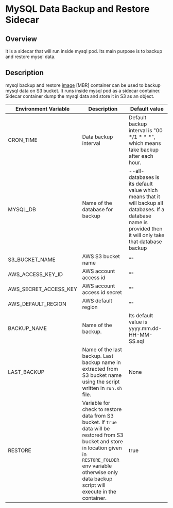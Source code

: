 # MySQL Data Backup and Restore Sidecar

## Overview

It is a sidecar that will run inside mysql pod. Its main purpose is to backup and restore mysql data.

## Description

mysql backup and restore [image](https://hub.docker.com/r/stakater/mysql-backup-restore-s3/) [MBR] container can be used to backup mysql data on S3 bucket. It runs inside mysql pod as a sidecar container. Sidecar container dump the mysql data and store it in S3 as an object.


| Environment Variable | Description | Default value |
|---|---|---|
| CRON_TIME | Data backup interval | Default backup interval is "00 */1 * * *", which means take backup after each hour. |
| MYSQL_DB | Name of the database for backup | --all-databases is its default value which means that it will backup all databases. If a database name is provided then it will only take that database backup |
| S3_BUCKET_NAME | AWS S3 bucket name | "" |
| AWS_ACCESS_KEY_ID | AWS account access id | "" |
| AWS_SECRET_ACCESS_KEY | AWS account access id secret | "" |
| AWS_DEFAULT_REGION | AWS default region | "" |
| BACKUP_NAME | Name of the backup. | Its default value is yyyy.mm.dd-HH-MM-SS.sql |
| LAST_BACKUP | Name of the last backup. Last backup name in extracted from S3 bucket name using the script written in `run.sh` file. | None |
| RESTORE | Variable for check to restore data from S3 bucket. If `true` data will be restored from S3 bucket and store in location given in `RESTORE_FOLDER` env variable otherwise only data backup script will execute in the container. | true |
